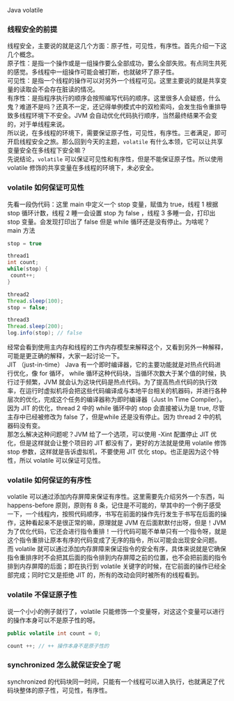 Java volatile
<a name="HmPSU"></a>
### 线程安全的前提
线程安全，主要说的就是这几个方面：原子性，可见性，有序性。首先介绍一下这几个概念。<br />原子性：是指一个操作或是一组操作要么全部成功，要么全部失败。有点同生共死的感觉。多线程中一组操作可能会被打断，也就破坏了原子性。<br />可见性：是指一个线程的操作可以对另外一个线程可见。这里主要说的就是共享变量的读取会不会存在脏读的情况。<br />有序性：是指程序执行的顺序会按照编写代码的顺序。这里很多人会疑惑，什么鬼？难道不是吗？还真不一定，还记得单例模式中的双检索吗，会发生指令重排导致多线程环境下不安全。JVM 会自动优化代码执行顺序，当然最终结果不会变的，对于单线程来说。<br />所以说，在多线程的环境下，需要保证原子性，可见性，有序性。三者满足，即可开启线程安全之旅。那么回到今天的主题，`volatile` 有什么本领，它可以让共享变量安全在多线程下安全嘛？<br />先说结论，`volatile` 可以保证可见性和有序性，但是不能保证原子性。所以使用 volatile 修饰的共享变量在多线程的环境下，未必安全。
<a name="FGQLC"></a>
### volatile 如何保证可见性
先看一段伪代码：这里 main 中定义一个 stop 变量，赋值为 true，线程 1 根据 stop 循环计数，线程 2 睡一会设置 stop 为 false ，线程 3 多睡一会，打印出 stop 变量。会发现打印出了 false 但是 while 循环还是没有停止。为啥呢？<br />main 方法
```java
stop = true

thread1
int count;
while(stop) {
 count++;
}

thread2 
Thread.sleep(100);
stop = false;

thread3
Thread.sleep(200);
log.info(stop); // false
```
经常会看到使用主内存和线程的工作内存模型来解释这个，又看到另外一种解释，可能是更正确的解释，大家一起讨论一下。<br />JIT （just-in-time） Java 有一个即时编译器，它的主要功能就是对热点代码进行优化，像 for 循环， while 循环这种代码块，当循环次数大于某个值的时候，执行过于频繁，JVM 就会认为这块代码是热点代码。为了提高热点代码的执行效率，在运行时虚拟机将会把这些代码编译成与本地平台相关的机器码，并进行各种层次的优化，完成这个任务的编译器称为即时编译器（Just In Time Compiler）。<br />因为 JIT 的优化，thread 2 中的 while 循环中的 stop 会直接被认为是 true,  尽管主存中已经被修改为 false 了，但是while 还是没有停止。因为 thread 2 中的机器码没有变。<br />那怎么解决这种问题呢？JVM 给了一个选项，可以使用 -Xint 配置停止 JIT 优化，但是这样就会让整个项目的 JIT 都没有了，更好的方法就是使用 volatile 修饰 stop 参数，这样就是告诉虚拟机，不要使用 JIT 优化 stop。也正是因为这个特性，所以 volatile 可以保证可见性。
<a name="mPqvD"></a>
### volatile 如何保证的有序性
volatile 可以通过添加内存屏障来保证有序性。这里需要先介绍另外一个东西，叫 happens-before 原则，原则有 8 条，记住是不可能的，举其中的一个例子感受一下，一个线程内，按照代码顺序，书写在前面的操作先行发生于书写在后面的操作，这种看起来不是很正常的嘛，原理就是 JVM 在后面默默付出呀，但是！JVM 为了优化代码，它还会进行指令重排！一行代码可能不单单只有一个指令呀，就是这个指令重排让原本有序的代码变成了无序的指令，所以可能会出现安全问题。<br />而 volatile 就可以通过添加内存屏障来保证指令的安全有序，具体来说就是它确保指令重排序时不会把其后面的指令排到内存屏障之前的位置，也不会把前面的指令排到内存屏障的后面；即在执行到 volatile 关键字的时候，在它前面的操作已经全部完成；同时它又是拒绝 JIT 的，所有的改动会同时被所有的线程看到。
<a name="TjIXr"></a>
### volatile 不保证原子性
说一个小小的例子就行了，volatile 只能修饰一个变量呀，对这这个变量可以进行的操作本身可以不是原子性的呀。
```java
public volatile int count = 0;

count ++; // ++ 操作本身不是原子性的
```
<a name="ZvCAe"></a>
### synchronized 怎么就保证安全了呢
synchronized 的代码块同一时间，只能有一个线程可以进入执行，也就满足了代码块整体的原子性，可见性，有序性。
